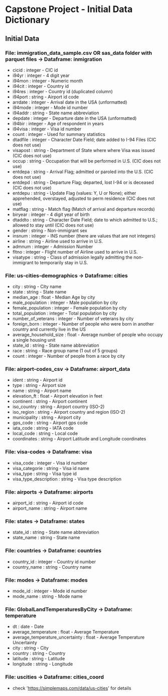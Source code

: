 # Capstone Project - Initial Data Dictionary

## Initial Data 
### File: immigration_data_sample.csv OR sas_data folder with parquet files -> Dataframe: inmigration
 * cicid                           : integer - CIC id
 * i94yr                           : integer - 4 digit year
 * i94mon                          : integer - Numeric month
 * i94cit                          : integer - Country id
 * i94res                          : integer - Country id (duplicated column)
 * i94port                         : string  - Airport id code
 * arrdate                         : integer - Arrival date in the USA (unformatted)
 * i94mode                         : integer - Mode id number
 * i94addr                         : string  - State name abbreviation
 * depdate                         : integer - Departure date in the USA (unformatted)
 * i94bir                          : integer - Age of respondent in years
 * i94visa                         : integer - Visa id number
 * count                           : integer - Used for summary statistics
 * dtadfile                        : integer - Character Date Field; date added to I-94 Files (CIC does not use)
 * visapost                        : string  - Department of State where where Visa was issued (CIC does not use)
 * occup                           : string  - Occupation that will be performed in U.S.  (CIC does not use)
 * entdepa                         : string  - Arrival Flag; admitted or paroled into the U.S. (CIC does not use)
 * entdepd                         : string  - Departure Flag; departed, lost I-94 or is deceased (CIC does not use)
 * entdepu                         : string  - Update Flag (values: Y, U or None); either apprehended, overstayed, adjusted to perm residence (CIC does not use)
 * matflag                         : string  - Match flag (Match of arrival and departure records)
 * biryear                         : integer - 4 digit year of birth
 * dtaddto                         : string  - Character Date Field; date to which admitted to U.S.; allowed to stay until (CIC does not use)
 * gender                          : string  - Non-immigrant sex
 * insnum                          : integer - INS number (there are values that are not integers)
 * airline                         : string  - Airline used to arrive in U.S.
 * admnum                          : integer - Admission Number
 * fltno                           : integer - Flight number of Airline used to arrive in U.S. 
 * visatype                        : string  - Class of admission legally admitting the non-immigrant to temporarily stay in U.S.
### File: us-cities-demographics -> Dataframe: cities
 * city                            : string  - City name
 * state                           : string  - State name
 * median_age                      : float   - Median Age by city
 * male_population                 : integer - Male population by city
 * female_population               : integer - Female population by city
 * total_population                : integer - Total population by city
 * number_of_veterans              : integer - Number of veterans by city
 * foreign_born                    : integer - Number of people who were born in another country and currently live in the US
 * average_household_size          : float   - Average number of people who occupy a single housing unit
 * state_id                        : string  - State name abbreviation
 * race                            : string  - Race group name (1 out of 5 groups) 
 * count                           : integer - Number of people from a race by city
### File: airport-codes_csv -> Dataframe: airport_data
 * ident                           : string  - Airport id
 * type                            : string  - Airport size
 * name                            : string  - Airport name
 * elevation_ft                    : float   - Airport elevation in feet
 * continent                       : string  - Airport continent
 * iso_country                     : string  - Airport country (ISO-2)
 * iso_region                      : string  - Airport country and region (ISO-2)
 * municipality                    : string  - Airport city
 * gps_code                        : string  - Airport gps code
 * iata_code                       : string  - IATA code
 * local_code                      : string  - Local code
 * coordinates                     : string  - Airport Latitude and Longitude coordinates
### File: visa-codes -> Dataframe: visa
 * visa_code                       : integer - Visa id number
 * visa_categorie                  : string  - Visa id name
 * visa_type                       : string  - Visa type id
 * visa_type_description           : string  - Visa type description
### File: airports -> Dataframe: airports
 * airport_id                      : string  - Airport id code
 * airport_name                    : string  - Airport name
### File: states -> Dataframe: states
 * state_id                        : string  - State name abbreviation
 * state_name                      : string  - State name
### File: countries -> Dataframe: countries
 * country_id                      : integer - Country id number
 * country_name                    : string  - Country name
### File: modes -> Dataframe: modes
 * mode_id                         : integer - Mode id number
 * mode_name                       : string  - Mode name
### File: GlobalLandTemperaturesByCity -> Dataframe: temperature
 * dt                              : date    - Date
 * average_temperature             : float   - Average Temperature
 * average_temperature_uncertainty : float   - Average Temperature Uncertainty
 * city                            : string  - City
 * country                         : string  - Country
 * latitude                        : string  - Latitude
 * longitude                       : string  - Longitude
### File: uscities -> Dataframe: cities_coord
 * check 'https://simplemaps.com/data/us-cities' for details
